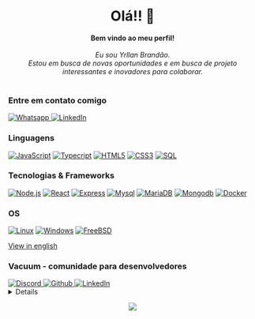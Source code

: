 <h1 align="center">Olá!! 👋</h1>

<p align="center">
    <b>Bem vindo ao meu perfil!</b><br><br>
    <i>
       Eu sou Yrllan Brandão.<br>
        Estou em busca de novas oportunidades e em busca de projeto interessantes e inovadores para colaborar.<br>
    </i><br>
  
</p>

### Entre em contato comigo
<p>
     <a  href="https://wa.me/5596991967748?text=olá,%20vim%20pelo%20github%20e%20gostaria%20de%20saber%20se%20está%20disponível%20para%20conversar.">
        <img src="https://img.shields.io/badge/whatsapp-black?style=flat-square&logo=whatsapp" alt="Whatsapp">
    </a>
    <a href="https://www.linkedin.com/in/yrllanbrandao/">
        <img src="https://img.shields.io/badge/LinkedIn-blue?style=flat-square&logo=linkedin" alt="LinkedIn">
    </a>
    </p>

### Linguagens
[![JavaScript](https://img.shields.io/badge/javascript-black?style=for-the-badge&logo=javascript)](https://github.com/yrllanbrandao)
[![Typecript](https://img.shields.io/badge/typesript-black?style=for-the-badge&logo=typescript)](https://github.com/yrllanbrandao)
[![HTML5](https://img.shields.io/badge/html5-black?style=for-the-badge&logo=html5)](https://hub.docker.com/u/yrllanbrandao)
[![CSS3](https://img.shields.io/badge/css3-black?style=for-the-badge&logo=css3)](https://hub.docker.com/u/yrllanbrandao)
[![SQL](https://img.shields.io/badge/sql-black?style=for-the-badge&logo=mysql)](https://github.com/yrllanbrandao)


### Tecnologias & Frameworks
[![Node.js](https://img.shields.io/badge/node.js-black?style=for-the-badge&logo=node.js)](https://github.com/yrllanbrandao)
[![React](https://img.shields.io/badge/react-black?style=for-the-badge&logo=react)](https://github.com/yrllanbrandao)
[![Express](https://img.shields.io/badge/express-black?style=for-the-badge&logo=express)](https://github.com/yrllanbrandao)
[![Mysql](https://img.shields.io/badge/mysql-black?style=for-the-badge&logo=mysql)](https://github.com/yrllanbrandao)
[![MariaDB](https://img.shields.io/badge/mariadb-black?style=for-the-badge&logo=mariadb)](https://github.com/yrllanbrandao)
[![Mongodb](https://img.shields.io/badge/mongodb-black?style=for-the-badge&logo=mongodb)](https://github.com/yrllanbrandao)
[![Docker](https://img.shields.io/badge/docker-black?style=for-the-badge&logo=docker)](https://hub.docker.com/u/yrllanbrandao)

### OS
[![Linux](https://img.shields.io/badge/linux-black?style=for-the-badge&logo=Linux)](https://github.com/yrllanbrandao)
[![Windows](https://img.shields.io/badge/Windows-black?style=for-the-badge&logo=Windows)](https://github.com/yrllanbrandao)
[![FreeBSD](https://img.shields.io/badge/FreeBSD-black?style=for-the-badge&logo=FreeBSD)](https://github.com/yrllanbrandao)

[View in english](https://github.com/YrllanBrandao/yrllanbrandao-en)
### Vacuum - comunidade para desenvolvedores

  <a href="https://discord.gg/vacuum">
        <img src="https://img.shields.io/badge/discord-black?style=flat-square&logo=discord" alt="Discord">
  </a>
 <a href="https://github.com/VacuumORG">
        <img src="https://img.shields.io/badge/github-black?style=flat-square&logo=github" alt="Github">
  </a>
   <a href="https://www.linkedin.com/company/vacuumm/mycompany/">
        <img src="https://img.shields.io/badge/LinkedIn-blue?style=flat-square&logo=linkedin" alt="LinkedIn">
    </a>


<details>
<p align="center">
  <a href="https://github.com/yrllanbrandao">
    <img src="http://github-profile-summary-cards.vercel.app/api/cards/profile-details?username=yrllanbrandao&theme=dracula" />
  </a>
  <a href="https://github.com/yrllanbrandaoa">
    <img src="https://github-readme-streak-stats.herokuapp.com/?user=yrllanbrandao&hide_border=true&card_width=338&theme=dracula" />
  </a>
  <a href="https://github.com/yrllanbrandao">
    <img src="http://github-profile-summary-cards.vercel.app/api/cards/stats?username=yrllanbrandao&theme=dracula" />
  </a>
    <a href="https://github.com/yrllanbrandao">
       <img src='http://github-profile-summary-cards.vercel.app/api/cards/repos-per-language?username=yrllanbrandao&theme=dracula' />
    </a>
</p>
</details>

<p align="center">
  <a href="https://github.com/yrllanbrandao">
    <img src="https://komarev.com/ghpvc/?username=yrllanbrandao&color=blue&style=flat)" />
  </a>
</p>
<!--

- 🔭 I’m currently working on ...
- 🌱 I’m currently learning ...
- 👯 I’m looking to collaborate on ...
- 🤔 I’m looking for help with ...
- 💬 Ask me about ...
- 📫 How to reach me: ...
- 😄 Pronouns: ...
- ⚡ Fun fact: ...
-->
